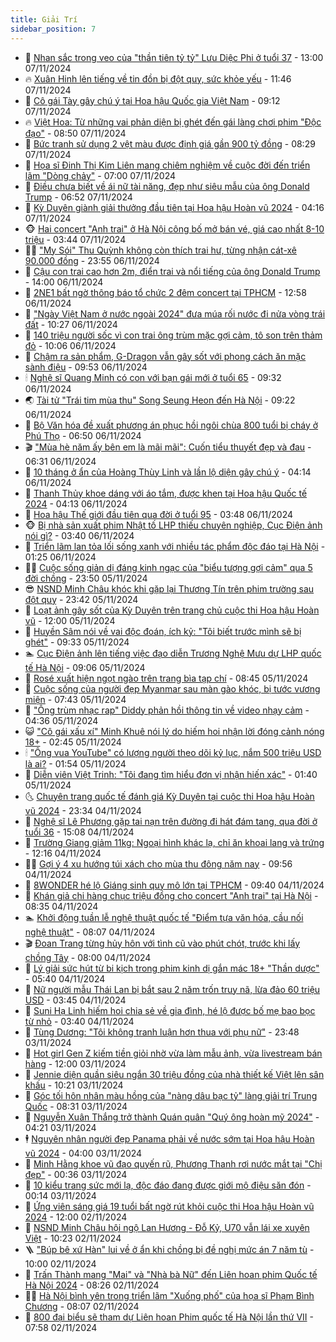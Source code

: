 ```yaml
---
title: Giải Trí
sidebar_position: 7
---
```


<!-- dantri-giai-tri:START -->
- 🤩 [Nhan sắc trong veo của &quot;thần tiên tỷ tỷ&quot; Lưu Diệc Phi ở tuổi 37](https://dantri.com.vn/giai-tri/nhan-sac-trong-veo-cua-than-tien-ty-ty-luu-diec-phi-o-tuoi-37-20241104101024834.htm) - 13:00 07/11/2024
- 🔥 [Xuân Hinh lên tiếng về tin đồn bị đột quỵ, sức khỏe yếu](https://dantri.com.vn/giai-tri/xuan-hinh-len-tieng-ve-tin-don-bi-dot-quy-suc-khoe-yeu-20241107170108138.htm) - 11:46 07/11/2024
- 🚀 [Cô gái Tày gây chú ý tại Hoa hậu Quốc gia Việt Nam](https://dantri.com.vn/giai-tri/co-gai-tay-gay-chu-y-tai-hoa-hau-quoc-gia-viet-nam-20241107095005339.htm) - 09:12 07/11/2024
- 🔥 [Việt Hoa: Từ những vai phản diện bị ghét đến gái làng chơi phim &quot;Độc đạo&quot;](https://dantri.com.vn/giai-tri/viet-hoa-tu-nhung-vai-phan-dien-bi-ghet-den-gai-lang-choi-phim-doc-dao-20241106231432114.htm) - 08:50 07/11/2024
- 🌈 [Bức tranh sử dụng 2 vệt màu được định giá gần 900 tỷ đồng](https://dantri.com.vn/giai-tri/buc-tranh-su-dung-2-vet-mau-duoc-dinh-gia-gan-900-ty-dong-20241107151137599.htm) - 08:29 07/11/2024
- 📝 [Họa sĩ Đinh Thị Kim Liên mang chiêm nghiệm về cuộc đời đến triển lãm &quot;Dòng chảy&quot;](https://dantri.com.vn/giai-tri/hoa-si-dinh-thi-kim-lien-mang-chiem-nghiem-ve-cuoc-doi-den-trien-lam-dong-chay-20241107105112186.htm) - 07:00 07/11/2024
- 💪 [Điều chưa biết về ái nữ tài năng, đẹp như siêu mẫu của ông Donald Trump](https://dantri.com.vn/giai-tri/dieu-chua-biet-ve-ai-nu-tai-nang-dep-nhu-sieu-mau-cua-ong-donald-trump-20241107123105991.htm) - 06:52 07/11/2024
- 🤡 [Kỳ Duyên giành giải thưởng đầu tiên tại Hoa hậu Hoàn vũ 2024](https://dantri.com.vn/giai-tri/ky-duyen-gianh-giai-thuong-dau-tien-tai-hoa-hau-hoan-vu-2024-20241107104033921.htm) - 04:16 07/11/2024
- 🐵 [Hai concert &quot;Anh trai&quot; ở Hà Nội công bố mở bán vé, giá cao nhất 8-10 triệu](https://dantri.com.vn/giai-tri/hai-concert-anh-trai-o-ha-noi-cong-bo-mo-ban-ve-gia-cao-nhat-8-10-trieu-20241107101108276.htm) - 03:44 07/11/2024
- 🧑‍🏫 [&quot;My Sói&quot; Thu Quỳnh không còn thích trai hư, từng nhận cát-xê 90.000 đồng](https://dantri.com.vn/giai-tri/my-soi-thu-quynh-khong-con-thich-trai-hu-tung-nhan-cat-xe-90000-dong-20241107012801372.htm) - 23:55 06/11/2024
- 💂 [Cậu con trai cao hơn 2m, điển trai và nổi tiếng của ông Donald Trump](https://dantri.com.vn/giai-tri/cau-con-trai-cao-hon-2m-dien-trai-va-noi-tieng-cua-ong-donald-trump-20241106194620469.htm) - 14:00 06/11/2024
- 🤠 [2NE1 bất ngờ thông báo tổ chức 2 đêm concert tại TPHCM](https://dantri.com.vn/giai-tri/2ne1-bat-ngo-thong-bao-to-chuc-2-dem-concert-tai-tphcm-20241106182834498.htm) - 12:58 06/11/2024
- 🫶 [&quot;Ngày Việt Nam ở nước ngoài 2024&quot; đưa múa rối nước đi nửa vòng trái đất](https://dantri.com.vn/giai-tri/ngay-viet-nam-o-nuoc-ngoai-2024-dua-mua-roi-nuoc-di-nua-vong-trai-dat-20241106161606800.htm) - 10:27 06/11/2024
- 🦏 [140 triệu người sốc vì con trai ông trùm mặc gợi cảm, tô son trên thảm đỏ](https://dantri.com.vn/giai-tri/140-trieu-nguoi-soc-vi-con-trai-ong-trum-mac-goi-cam-to-son-tren-tham-do-20241106111743823.htm) - 10:06 06/11/2024
- 🧰 [Chậm ra sản phẩm, G-Dragon vẫn gây sốt với phong cách ăn mặc sành điệu](https://dantri.com.vn/giai-tri/cham-ra-san-pham-g-dragon-van-gay-sot-voi-phong-cach-an-mac-sanh-dieu-20241105141116777.htm) - 09:53 06/11/2024
- 🕯 [Nghệ sĩ Quang Minh có con với bạn gái mới ở tuổi 65](https://dantri.com.vn/giai-tri/nghe-si-quang-minh-co-con-voi-ban-gai-moi-o-tuoi-65-20241106161041272.htm) - 09:32 06/11/2024
- 🌏 [Tài tử &quot;Trái tim mùa thu&quot; Song Seung Heon đến Hà Nội](https://dantri.com.vn/giai-tri/tai-tu-trai-tim-mua-thu-song-seung-heon-den-ha-noi-20241106155528450.htm) - 09:22 06/11/2024
- 🌈 [Bộ Văn hóa đề xuất phương án phục hồi ngôi chùa 800 tuổi bị cháy ở Phú Thọ](https://dantri.com.vn/giai-tri/bo-van-hoa-de-xuat-phuong-an-phuc-hoi-ngoi-chua-800-tuoi-bi-chay-o-phu-tho-20241106125544788.htm) - 06:50 06/11/2024
- 🎬 [&quot;Mùa hè năm ấy bên em là mãi mãi&quot;: Cuốn tiểu thuyết đẹp và đau](https://dantri.com.vn/giai-tri/mua-he-nam-ay-ben-em-la-mai-mai-cuon-tieu-thuyet-dep-va-dau-20241106122839337.htm) - 06:31 06/11/2024
- 👀 [10 tháng ở ẩn của Hoàng Thùy Linh và lần lộ diện gây chú ý](https://dantri.com.vn/giai-tri/10-thang-o-an-cua-hoang-thuy-linh-va-lan-lo-dien-gay-chu-y-20241106100858553.htm) - 04:14 06/11/2024
- 🧰 [Thanh Thủy khoe dáng với áo tắm, được khen tại Hoa hậu Quốc tế 2024](https://dantri.com.vn/giai-tri/thanh-thuy-khoe-dang-voi-ao-tam-duoc-khen-tai-hoa-hau-quoc-te-2024-20241106094530714.htm) - 04:13 06/11/2024
- 🧰 [Hoa hậu Thế giới đầu tiên qua đời ở tuổi 95](https://dantri.com.vn/giai-tri/hoa-hau-the-gioi-dau-tien-qua-doi-o-tuoi-95-20241106100845919.htm) - 03:48 06/11/2024
- 🐵 [Bị nhà sản xuất phim Nhật tố LHP thiếu chuyên nghiệp, Cục Điện ảnh nói gì?](https://dantri.com.vn/giai-tri/bi-nha-san-xuat-phim-nhat-to-lhp-thieu-chuyen-nghiep-cuc-dien-anh-noi-gi-20241105232418018.htm) - 03:40 06/11/2024
- 🐘 [Triển lãm lan tỏa lối sống xanh với nhiều tác phẩm độc đáo tại Hà Nội](https://dantri.com.vn/giai-tri/trien-lam-lan-toa-loi-song-xanh-voi-nhieu-tac-pham-doc-dao-tai-ha-noi-20241105171121828.htm) - 01:25 06/11/2024
- 🧑‍💻 [Cuộc sống giản dị đáng kinh ngạc của &quot;biểu tượng gợi cảm&quot; qua 5 đời chồng](https://dantri.com.vn/giai-tri/cuoc-song-gian-di-dang-kinh-ngac-cua-bieu-tuong-goi-cam-qua-5-doi-chong-20241105134601639.htm) - 23:50 05/11/2024
- 😎 [NSND Minh Châu khóc khi gặp lại Thương Tín trên phim trường sau đột quỵ](https://dantri.com.vn/giai-tri/nsnd-minh-chau-khoc-khi-gap-lai-thuong-tin-tren-phim-truong-sau-dot-quy-20241105202239693.htm) - 23:42 05/11/2024
- 🧰 [Loạt ảnh gây sốt của Kỳ Duyên trên trang chủ cuộc thi Hoa hậu Hoàn vũ](https://dantri.com.vn/giai-tri/loat-anh-gay-sot-cua-ky-duyen-tren-trang-chu-cuoc-thi-hoa-hau-hoan-vu-20241105163302337.htm) - 12:00 05/11/2024
- 🧰 [Huyền Sâm nói về vai độc đoán, ích kỷ: &quot;Tôi biết trước mình sẽ bị ghét&quot;](https://dantri.com.vn/giai-tri/huyen-sam-noi-ve-vai-doc-doan-ich-ky-toi-biet-truoc-minh-se-bi-ghet-20241105023746135.htm) - 09:33 05/11/2024
- 🏊 [Cục Điện ảnh lên tiếng việc đạo diễn Trương Nghệ Mưu dự LHP quốc tế Hà Nội](https://dantri.com.vn/giai-tri/cuc-dien-anh-len-tieng-viec-dao-dien-truong-nghe-muu-du-lhp-quoc-te-ha-noi-20241105143519503.htm) - 09:06 05/11/2024
- 🌋 [Rosé xuất hiện ngọt ngào trên trang bìa tạp chí](https://dantri.com.vn/giai-tri/rose-xuat-hien-ngot-ngao-tren-trang-bia-tap-chi-20241105145810906.htm) - 08:45 05/11/2024
- 🔭 [Cuộc sống của người đẹp Myanmar sau màn gào khóc, bị tước vương miện](https://dantri.com.vn/giai-tri/cuoc-song-cua-nguoi-dep-myanmar-sau-man-gao-khoc-bi-tuoc-vuong-mien-20241105112005915.htm) - 07:43 05/11/2024
- 📝 [&quot;Ông trùm nhạc rap&quot; Diddy phản hồi thông tin về video nhạy cảm](https://dantri.com.vn/giai-tri/ong-trum-nhac-rap-diddy-phan-hoi-thong-tin-ve-video-nhay-cam-20241105101424426.htm) - 04:36 05/11/2024
- 😺 [&quot;Cô gái xấu xí&quot; Minh Khuê nói lý do hiếm hoi nhận lời đóng cảnh nóng 18+](https://dantri.com.vn/giai-tri/co-gai-xau-xi-minh-khue-noi-ly-do-hiem-hoi-nhan-loi-dong-canh-nong-18-20241105044507199.htm) - 02:45 05/11/2024
- 🕯 [&quot;Ông vua YouTube&quot; có lượng người theo dõi kỷ lục, nắm 500 triệu USD là ai?](https://dantri.com.vn/giai-tri/ong-vua-youtube-co-luong-nguoi-theo-doi-ky-luc-nam-500-trieu-usd-la-ai-20241104194741235.htm) - 01:54 05/11/2024
- 🦄 [Diễn viên Việt Trinh: &quot;Tôi đang tìm hiểu đơn vị nhận hiến xác&quot;](https://dantri.com.vn/giai-tri/dien-vien-viet-trinh-toi-dang-tim-hieu-don-vi-nhan-hien-xac-20241105081054670.htm) - 01:40 05/11/2024
- 🌜 [Chuyên trang quốc tế đánh giá Kỳ Duyên tại cuộc thi Hoa hậu Hoàn vũ 2024](https://dantri.com.vn/giai-tri/chuyen-trang-quoc-te-danh-gia-ky-duyen-tai-cuoc-thi-hoa-hau-hoan-vu-2024-20241104233419582.htm) - 23:34 04/11/2024
- 👹 [Nghệ sĩ Lê Phương gặp tai nạn trên đường đi hát đám tang, qua đời ở tuổi 36](https://dantri.com.vn/giai-tri/nghe-si-le-phuong-gap-tai-nan-tren-duong-di-hat-dam-tang-qua-doi-o-tuoi-36-20241104220203624.htm) - 15:08 04/11/2024
- 🚀 [Trường Giang giảm 11kg: Ngoại hình khác lạ, chỉ ăn khoai lang và trứng](https://dantri.com.vn/giai-tri/truong-giang-giam-11kg-ngoai-hinh-khac-la-chi-an-khoai-lang-va-trung-20241104182838420.htm) - 12:16 04/11/2024
- 🧑‍💻 [Gợi ý 4 xu hướng túi xách cho mùa thu đông năm nay](https://dantri.com.vn/giai-tri/goi-y-4-xu-huong-tui-xach-cho-mua-thu-dong-nam-nay-20241103175332292.htm) - 09:56 04/11/2024
- 🦩 [8WONDER hé lộ Giáng sinh quy mô lớn tại TPHCM](https://dantri.com.vn/giai-tri/8wonder-he-lo-giang-sinh-quy-mo-lon-tai-tphcm-20241104163040459.htm) - 09:40 04/11/2024
- 💫 [Khán giả chi hàng chục triệu đồng cho concert &quot;Anh trai&quot; tại Hà Nội](https://dantri.com.vn/giai-tri/khan-gia-chi-hang-chuc-trieu-dong-cho-concert-anh-trai-tai-ha-noi-20241103180426828.htm) - 08:35 04/11/2024
- 🏊 [Khởi động tuần lễ nghệ thuật quốc tế &quot;Điểm tựa văn hóa, cầu nối nghệ thuật&quot;](https://dantri.com.vn/giai-tri/khoi-dong-tuan-le-nghe-thuat-quoc-te-diem-tua-van-hoa-cau-noi-nghe-thuat-20241104150726453.htm) - 08:07 04/11/2024
- 🎬 [Đoan Trang từng hủy hôn với tình cũ vào phút chót, trước khi lấy chồng Tây](https://dantri.com.vn/giai-tri/doan-trang-tung-huy-hon-voi-tinh-cu-vao-phut-chot-truoc-khi-lay-chong-tay-20241104124650403.htm) - 08:00 04/11/2024
- 💃 [Lý giải sức hút từ bi kịch trong phim kinh dị gắn mác 18+ &quot;Thần dược&quot;](https://dantri.com.vn/giai-tri/ly-giai-suc-hut-tu-bi-kich-trong-phim-kinh-di-gan-mac-18-than-duoc-20241104120215179.htm) - 05:40 04/11/2024
- 🌊 [Nữ người mẫu Thái Lan bị bắt sau 2 năm trốn truy nã, lừa đảo 60 triệu USD](https://dantri.com.vn/giai-tri/nu-nguoi-mau-thai-lan-bi-bat-sau-2-nam-tron-truy-na-lua-dao-60-trieu-usd-20241104085725316.htm) - 03:45 04/11/2024
- 🧰 [Suni Hạ Linh hiếm hoi chia sẻ về gia đình, hé lộ được bố mẹ bao bọc từ nhỏ](https://dantri.com.vn/giai-tri/suni-ha-linh-hiem-hoi-chia-se-ve-gia-dinh-he-lo-duoc-bo-me-bao-boc-tu-nho-20241104102007944.htm) - 03:40 04/11/2024
- 🦣 [Tùng Dương: &quot;Tôi không tranh luận hơn thua với phụ nữ&quot;](https://dantri.com.vn/giai-tri/tung-duong-toi-khong-tranh-luan-hon-thua-voi-phu-nu-20241104034031135.htm) - 23:48 03/11/2024
- 🥷 [Hot girl Gen Z kiếm tiền giỏi nhờ vừa làm mẫu ảnh, vừa livestream bán hàng](https://dantri.com.vn/giai-tri/hot-girl-gen-z-kiem-tien-gioi-nho-vua-lam-mau-anh-vua-livestream-ban-hang-20241031190408910.htm) - 12:00 03/11/2024
- 🦏 [Jennie diện quần siêu ngắn 30 triệu đồng của nhà thiết kế Việt lên sân khấu](https://dantri.com.vn/giai-tri/jennie-dien-quan-sieu-ngan-30-trieu-dong-cua-nha-thiet-ke-viet-len-san-khau-20241030194739759.htm) - 10:21 03/11/2024
- 🫶 [Góc tối hôn nhân màu hồng của &quot;nàng dâu bạc tỷ&quot; làng giải trí Trung Quốc](https://dantri.com.vn/giai-tri/goc-toi-hon-nhan-mau-hong-cua-nang-dau-bac-ty-lang-giai-tri-trung-quoc-20241103105548640.htm) - 08:31 03/11/2024
- 💼 [Nguyễn Xuân Thắng trở thành Quán quân &quot;Quý ông hoàn mỹ 2024&quot;](https://dantri.com.vn/giai-tri/nguyen-xuan-thang-tro-thanh-quan-quan-quy-ong-hoan-my-2024-20241103145348830.htm) - 04:21 03/11/2024
- 🕴 [Nguyên nhân người đẹp Panama phải về nước sớm tại Hoa hậu Hoàn vũ 2024](https://dantri.com.vn/giai-tri/nguyen-nhan-nguoi-dep-panama-phai-ve-nuoc-som-tai-hoa-hau-hoan-vu-2024-20241103102250864.htm) - 04:00 03/11/2024
- 🐲 [Minh Hằng khoe vũ đạo quyến rũ, Phương Thanh rơi nước mắt tại &quot;Chị đẹp&quot;](https://dantri.com.vn/giai-tri/minh-hang-khoe-vu-dao-quyen-ru-phuong-thanh-roi-nuoc-mat-tai-chi-dep-20241103053403630.htm) - 00:36 03/11/2024
- 🐘 [10 kiểu trang sức mới lạ, độc đáo đang được giới mộ điệu săn đón](https://dantri.com.vn/giai-tri/10-kieu-trang-suc-moi-la-doc-dao-dang-duoc-gioi-mo-dieu-san-don-20241030130434447.htm) - 00:14 03/11/2024
- 🤭 [Ứng viên sáng giá 19 tuổi bất ngờ rút khỏi cuộc thi Hoa hậu Hoàn vũ 2024](https://dantri.com.vn/giai-tri/ung-vien-sang-gia-19-tuoi-bat-ngo-rut-khoi-cuoc-thi-hoa-hau-hoan-vu-2024-20241102105536956.htm) - 12:00 02/11/2024
- 💯 [NSND Minh Châu hội ngộ Lan Hương - Đỗ Kỷ, U70 vẫn lái xe xuyên Việt](https://dantri.com.vn/giai-tri/nsnd-minh-chau-hoi-ngo-lan-huong-do-ky-u70-van-lai-xe-xuyen-viet-20241102165412373.htm) - 10:23 02/11/2024
- 🪜 [&quot;Búp bê xứ Hàn&quot; lui về ở ẩn khi chồng bị đề nghị mức án 7 năm tù](https://dantri.com.vn/giai-tri/bup-be-xu-han-lui-ve-o-an-khi-chong-bi-de-nghi-muc-an-7-nam-tu-20241102101327085.htm) - 10:00 02/11/2024
- 👹 [Trấn Thành mang &quot;Mai&quot; và &quot;Nhà bà Nữ&quot; đến Liên hoan phim Quốc tế Hà Nội 2024](https://dantri.com.vn/giai-tri/tran-thanh-mang-mai-va-nha-ba-nu-den-lien-hoan-phim-quoc-te-ha-noi-2024-20241102123100904.htm) - 08:26 02/11/2024
- 🧑‍🏫 [Hà Nội bình yên trong triển lãm &quot;Xuống phố&quot; của họa sĩ Phạm Bình Chương](https://dantri.com.vn/giai-tri/ha-noi-binh-yen-trong-trien-lam-xuong-pho-cua-hoa-si-pham-binh-chuong-20241102123720880.htm) - 08:07 02/11/2024
- 🐘 [800 đại biểu sẽ tham dự Liên hoan Phim quốc tế Hà Nội lần thứ VII](https://dantri.com.vn/giai-tri/800-dai-bieu-se-tham-du-lien-hoan-phim-quoc-te-ha-noi-lan-thu-vii-20241102130946153.htm) - 07:58 02/11/2024<!-- dantri-giai-tri:END -->

